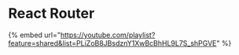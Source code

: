# React Router

{% embed url="https://youtube.com/playlist?feature=shared&list=PLiZoB8JBsdznY1XwBcBhHL9L7S_shPGVE" %}
